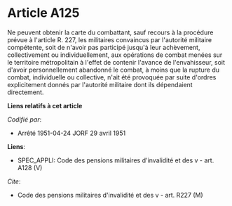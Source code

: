 # Article A125

Ne peuvent obtenir la carte du combattant, sauf recours à la procédure prévue à l'article R. 227, les militaires convaincus
par l'autorité militaire compétente, soit de n'avoir pas participé jusqu'à leur achèvement, collectivement ou
individuellement, aux opérations de combat menées sur le territoire métropolitain à l'effet de contenir l'avance de
l'envahisseur, soit d'avoir personnellement abandonné le combat, à moins que la rupture du combat, individuelle ou
collective, n'ait été provoquée par suite d'ordres explicitement donnés par l'autorité militaire dont ils dépendaient
directement.

**Liens relatifs à cet article**

_Codifié par_:

  - Arrêté 1951-04-24 JORF 29 avril 1951

**Liens**:

  - SPEC_APPLI: Code des pensions militaires d'invalidité et des v - art. A128 (V)

_Cite_:

  - Code des pensions militaires d'invalidité et des v - art. R227 (M)
